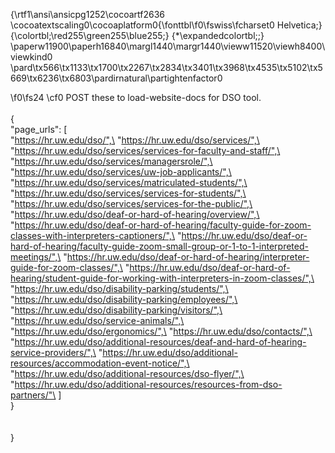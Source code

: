 {\rtf1\ansi\ansicpg1252\cocoartf2636
\cocoatextscaling0\cocoaplatform0{\fonttbl\f0\fswiss\fcharset0 Helvetica;}
{\colortbl;\red255\green255\blue255;}
{\*\expandedcolortbl;;}
\paperw11900\paperh16840\margl1440\margr1440\vieww11520\viewh8400\viewkind0
\pard\tx566\tx1133\tx1700\tx2267\tx2834\tx3401\tx3968\tx4535\tx5102\tx5669\tx6236\tx6803\pardirnatural\partightenfactor0

\f0\fs24 \cf0 POST these to load-website-docs for DSO tool.\
\
\{\
 "page_urls": [\
   "https://hr.uw.edu/dso/",\
   "https://hr.uw.edu/dso/services/",\
   "https://hr.uw.edu/dso/services/services-for-faculty-and-staff/",\
   "https://hr.uw.edu/dso/services/managersrole/",\
   "https://hr.uw.edu/dso/services/uw-job-applicants/",\
   "https://hr.uw.edu/dso/services/matriculated-students/",\
   "https://hr.uw.edu/dso/services/services-for-students/",\
   "https://hr.uw.edu/dso/services/services-for-the-public/",\
   "https://hr.uw.edu/dso/deaf-or-hard-of-hearing/overview/",\
   "https://hr.uw.edu/dso/deaf-or-hard-of-hearing/faculty-guide-for-zoom-classes-with-interpreters-captioners/",\
   "https://hr.uw.edu/dso/deaf-or-hard-of-hearing/faculty-guide-zoom-small-group-or-1-to-1-interpreted-meetings/",\
   "https://hr.uw.edu/dso/deaf-or-hard-of-hearing/interpreter-guide-for-zoom-classes/",\
   "https://hr.uw.edu/dso/deaf-or-hard-of-hearing/student-guide-for-working-with-interpreters-in-zoom-classes/",\
   "https://hr.uw.edu/dso/disability-parking/students/",\
   "https://hr.uw.edu/dso/disability-parking/employees/",\
   "https://hr.uw.edu/dso/disability-parking/visitors/",\
   "https://hr.uw.edu/dso/service-animals/",\
   "https://hr.uw.edu/dso/ergonomics/",\
   "https://hr.uw.edu/dso/contacts/",\
   "https://hr.uw.edu/dso/additional-resources/deaf-and-hard-of-hearing-service-providers/",\
   "https://hr.uw.edu/dso/additional-resources/accommodation-event-notice/",\
   "https://hr.uw.edu/dso/additional-resources/dso-flyer/",\
   "https://hr.uw.edu/dso/additional-resources/resources-from-dso-partners/"\
   ]\
\}\
\
\
}